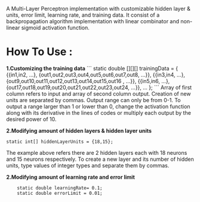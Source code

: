 A Multi-Layer Perceptron implementation with customizable hidden layer & units, error limit, learning rate, and training data.
It consist of a backpropagation algorithm implementation with linear combinator and non-linear sigmoid activation function.

<h1>How To Use :</h1>
<b>1.Customizing the training data</b>
```
	static double [][][] trainingData = {
            {{in1,in2, ...}, {out1,out2,out3,out4,out5,out6,out7,out8,         ...}},
            {{in3,in4, ...}, {out9,out10,out11,out12,out13,out14,out15,out16 , ...}},
            {{in5,in6, ...}, {out17,out18,out19,out20,out21,out22,out23,out24, ...}},
            ...
    };
```
Array of first column refers to input and array of second column output.
Creation of new units are separated by commas.
Output range can only be from 0-1. To output a range larger than 1 or lower than 0, change the activation function along with its derivative in the lines of codes
or multiply each output by the desired power of 10.

<b>2.Modifying amount of hidden layers & hidden layer units</b>
```
static int[] hiddenLayerUnits = {18,15};
```
The example above refers there are 2 hidden layers each with 18 neurons and 15 neurons respectively.
To create a new layer and its number of hidden units, type values of integer types and separate them by commas.

<b>2.Modifying amount of learning rate and error limit</b>
```
	static double learningRate= 0.1;
	static double errorLimit = 0.01;
```





